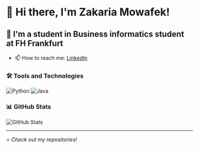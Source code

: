 # 👋 Hi there, I'm Zakaria Mowafek!

## 🌱 I'm a student in Business informatics student at FH Frankfurt
- 📫 How to reach me: [LinkedIn]([#](https://www.linkedin.com/in/zakaria-mowafek/))

### 🛠️ Tools and Technologies
![Python](https://img.shields.io/badge/Python-3776AB?style=flat&logo=python&logoColor=white)
![Java](https://img.shields.io/badge/Java-ED8B00?style=flat&logo=java&logoColor=white)

### 📊 GitHub Stats
![GitHub Stats](https://github-readme-stats.vercel.app/api?username=zakmo1337&show_icons=true&theme=radical)

---
⭐️ *Check out my repositories!*
